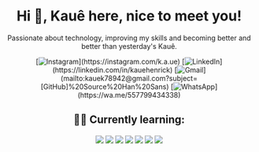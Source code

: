 <div align='center'>
<h1>Hi 🙏, Kauê here, nice to meet you!</h1>

<p>Passionate about technology, improving my skills and becoming better and better than yesterday's Kauê.</p>

[![Instagram]("https://img.shields.io/badge/Instagram-E4405F?style=for-the-badge&logo=instagram&logoColor=white")](https://instagram.com/k.a.ue)
[![LinkedIn]("https://img.shields.io/badge/LinkedIn-0077B5?style=for-the-badge&logo=linkedin&logoColor=white")](https://linkedin.com/in/kauehenrick) 
[![Gmail]("https://img.shields.io/badge/Gmail-D14836?style=for-the-badge&logo=gmail&logoColor=white")](mailto:kauek78942@gmail.com?subject=[GitHub]%20Source%20Han%20Sans)
[![WhatsApp]("https://img.shields.io/badge/WhatsApp-25D366?style=for-the-badge&logo=whatsapp&logoColor=white")](https://wa.me/557799434338)
</div>

<h2 align="center">👨‍💻 Currently learning:</h2>

<div align="center" valign="top">
<img align="center" src="https://img.shields.io/badge/HTML5-E34F26?style=for-the-badge&logo=html5&logoColor=white" /> 
<img align="center" src="https://img.shields.io/badge/CSS3-1572B6?style=for-the-badge&logo=css3&logoColor=white" /> 
<img align="center" src="https://img.shields.io/badge/JavaScript-323330?style=for-the-badge&logo=javascript&logoColor=F7DF1E" /> 
<img align="center" src="https://img.shields.io/badge/React-20232A?style=for-the-badge&logo=react&logoColor=61DAFB" /> 
<img align="center" src="https://img.shields.io/badge/C-00599C?style=for-the-badge&logo=c&logoColor=white" /> 
<img align="center" src="https://img.shields.io/badge/Python-FFD43B?style=for-the-badge&logo=python&logoColor=blue" /> 
<img align="center" src="https://img.shields.io/badge/TypeScript-007ACC?style=for-the-badge&logo=typescript&logoColor=white" />
</div>
